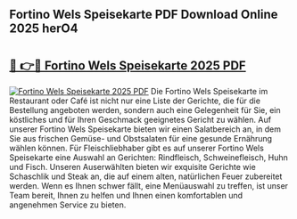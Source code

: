 ## Fortino Wels Speisekarte PDF Download Online 2025 herO4

# <h2><a href="http://gcd0pud.nevu.top/?p=Fortino+Wels+Speisekarte">🔗 👉🔴 Fortino Wels Speisekarte 2025 PDF</a></h2>

[![Fortino Wels Speisekarte 2025 PDF](https://i.imgur.com/dBaPXMq.png)](http://gcd0pud.nevu.top/?p=Fortino+Wels+Speisekarte)
Die Fortino Wels Speisekarte im Restaurant oder Café ist nicht nur eine Liste der Gerichte, die für die Bestellung angeboten werden, sondern auch eine Gelegenheit für Sie, ein köstliches und für Ihren Geschmack geeignetes Gericht zu wählen. Auf unserer Fortino Wels Speisekarte bieten wir einen Salatbereich an, in dem Sie aus frischen Gemüse- und Obstsalaten für eine gesunde Ernährung wählen können. Für Fleischliebhaber gibt es auf unserer Fortino Wels Speisekarte eine Auswahl an Gerichten: Rindfleisch, Schweinefleisch, Huhn und Fisch. Unseren Auserwählten bieten wir exquisite Gerichte wie Schaschlik und Steak an, die auf einem alten, natürlichen Feuer zubereitet werden. Wenn es Ihnen schwer fällt, eine Menüauswahl zu treffen, ist unser Team bereit, Ihnen zu helfen und Ihnen einen komfortablen und angenehmen Service zu bieten.
